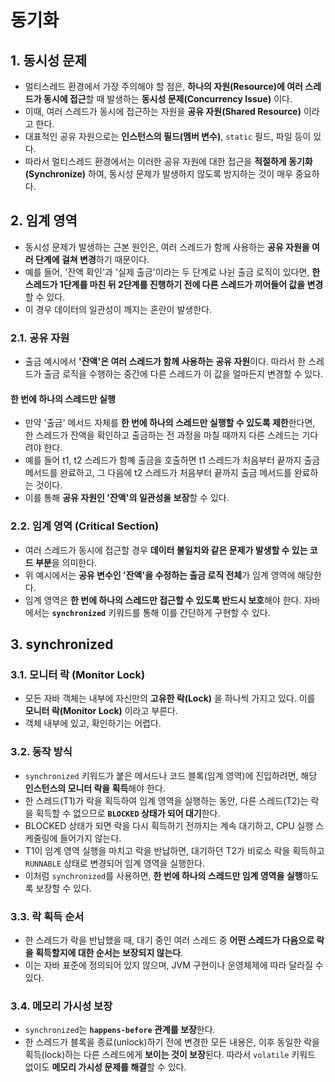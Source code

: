 # 동기화

## 1. 동시성 문제

- 멀티스레드 환경에서 가장 주의해야 할 점은, **하나의 자원(Resource)에 여러 스레드가 동시에 접근**할 때 발생하는 **동시성 문제(Concurrency Issue)** 이다.
- 이때, 여러 스레드가 동시에 접근하는 자원을 **공유 자원(Shared Resource)** 이라고 한다.
- 대표적인 공유 자원으로는 **인스턴스의 필드(멤버 변수)**, `static` 필드, 파일 등이 있다.
- 따라서 멀티스레드 환경에서는 이러한 공유 자원에 대한 접근을 **적절하게 동기화(Synchronize)** 하여, 동시성 문제가 발생하지 않도록 방지하는 것이 매우 중요하다.

## 2. 임계 영역

- 동시성 문제가 발생하는 근본 원인은, 여러 스레드가 함께 사용하는 **공유 자원을 여러 단계에 걸쳐 변경**하기 때문이다.
- 예를 들어, '잔액 확인'과 '실제 출금'이라는 두 단계로 나뉜 출금 로직이 있다면, **한 스레드가 1단계를 마친 뒤 2단계를 진행하기 전에 다른 스레드가 끼어들어 값을 변경**할 수 있다.
- 이 경우 데이터의 일관성이 깨지는 혼란이 발생한다.

### 2.1. 공유 자원

- 출금 예시에서 **'잔액'은 여러 스레드가 함께 사용하는 공유 자원**이다. 따라서 한 스레드가 출금 로직을 수행하는 중간에 다른 스레드가 이 값을 얼마든지 변경할 수 있다.

#### 한 번에 하나의 스레드만 실행

- 만약 '출금' 메서드 자체를 **한 번에 하나의 스레드만 실행할 수 있도록 제한**한다면, 한 스레드가 잔액을 확인하고 출금하는 전 과정을 마칠 때까지 다른 스레드는 기다려야 한다.
- 예를 들어 t1, t2 스레드가 함꼐 출금을 호출하면 t1 스레드가 처음부터 끝까지 출금 메서드를 완료하고, 그 다음에 t2 스레드가 처음부터 끝까지 출금 메서드를 완료하는 것이다.
- 이를 통해 **공유 자원인 '잔액'의 일관성을 보장**할 수 있다.

### 2.2. 임계 영역 (Critical Section)

- 여러 스레드가 동시에 접근할 경우 **데이터 불일치와 같은 문제가 발생할 수 있는 코드 부분**을 의미한다.
- 위 예시에서는 **공유 변수인 '잔액'을 수정하는 출금 로직 전체**가 임계 영역에 해당한다.
- 임계 영역은 **한 번에 하나의 스레드만 접근할 수 있도록 반드시 보호**해야 한다. 자바에서는 **`synchronized`** 키워드를 통해 이를 간단하게 구현할 수 있다.

## 3. synchronized

### 3.1. 모니터 락 (Monitor Lock)

- 모든 자바 객체는 내부에 자신만의 **고유한 락(Lock)** 을 하나씩 가지고 있다. 이를 **모니터 락(Monitor Lock)** 이라고 부른다.
- 객체 내부에 있고, 확인하기는 어렵다.

### 3.2. 동작 방식

- `synchronized` 키워드가 붙은 메서드나 코드 블록(임계 영역)에 진입하려면, 해당 **인스턴스의 모니터 락을 획득**해야 한다.
- 한 스레드(T1)가 락을 획득하여 임계 영역을 실행하는 동안, 다른 스레드(T2)는 락을 획득할 수 없으므로 **`BLOCKED` 상태가 되어 대기**한다.
- BLOCKED 상태가 되면 락을 다시 획득하기 전까지는 계속 대기하고, CPU 실행 스케줄링에 들어가지 않는다.
- T1이 임계 영역 실행을 마치고 락을 반납하면, 대기하던 T2가 비로소 락을 획득하고 `RUNNABLE` 상태로 변경되어 임계 영역을 실행한다.
- 이처럼 `synchronized`를 사용하면, **한 번에 하나의 스레드만 임계 영역을 실행**하도록 보장할 수 있다.

### 3.3. 락 획득 순서

- 한 스레드가 락을 반납했을 때, 대기 중인 여러 스레드 중 **어떤 스레드가 다음으로 락을 획득할지에 대한 순서는 보장되지 않는다**.
- 이는 자바 표준에 정의되어 있지 않으며, JVM 구현이나 운영체제에 따라 달라질 수 있다.

### 3.4. 메모리 가시성 보장

- `synchronized`는 **`happens-before` 관계를 보장**한다.
- 한 스레드가 블록을 종료(unlock)하기 전에 변경한 모든 내용은, 이후 동일한 락을 획득(lock)하는 다른 스레드에게 **보이는 것이 보장**된다. 따라서 `volatile` 키워드 없이도 **메모리 가시성 문제를 해결**할 수 있다.
